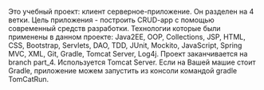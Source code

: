 Это учебный проект: клиент серверное-приложение. Он разделен на 4 ветки.
Цель приложения - построить CRUD-app с помощью современный средств разработки.
Технологии которые были применены в данном проекте: 
Java2EE, OOP, Collections, JSP, HTML, CSS, Bootstrap, Servlets, DAO, TDD, JUnit, Mockito, JavaScript, Spring MVC, XML, Git, Gradle, Tomcat Server, Log4j.
Проект заканчивается на branch part_4. Используется Tomcat Server. Если на Вашей машие стоит Gradle, приложение можем запустить из консоли командой gradle TomCatRun.